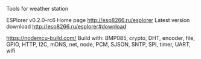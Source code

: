 Tools for weather station

ESPlorer v0.2.0-rc6
Home page http://esp8266.ru/esplorer
Latest version download http://esp8266.ru/esplorer#download



https://nodemcu-build.com/
Build with: BMP085, crypto, DHT, encoder, file, GPIO, HTTP, I2C, mDNS, net, node, PCM, SJSON, SNTP, SPI, timer, UART, wifi 


